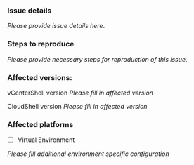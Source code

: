 ### Issue details

_Please provide issue details here_.

### Steps to reproduce

_Please provide necessary steps for reproduction of this issue_.

### Affected versions:
vCenterShell version  _Please fill in affected version_

CloudShell version  _Please fill in affected version_


### Affected platforms

- [ ] Virtual Environment

_Please fill additional environment specific configuration_
